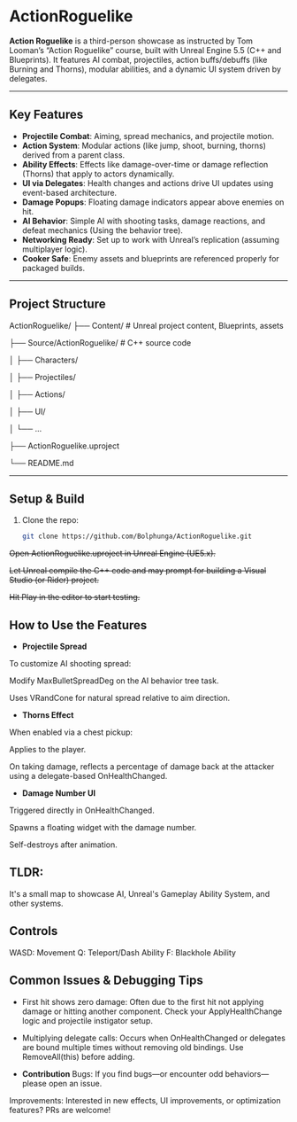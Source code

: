 # ActionRoguelike

**Action Roguelike** is a third-person showcase as instructed by Tom Looman’s “Action Roguelike” course, built with Unreal Engine 5.5 (C++ and Blueprints). It features AI combat, projectiles, action buffs/debuffs (like Burning and Thorns), modular abilities, and a dynamic UI system driven by delegates.

---

##  Key Features

- **Projectile Combat**: Aiming, spread mechanics, and projectile motion.
- **Action System**: Modular actions (like jump, shoot, burning, thorns) derived from a parent class.
- **Ability Effects**: Effects like damage-over-time or damage reflection (Thorns) that apply to actors dynamically.
- **UI via Delegates**: Health changes and actions drive UI updates using event-based architecture.
- **Damage Popups**: Floating damage indicators appear above enemies on hit.
- **AI Behavior**: Simple AI with shooting tasks, damage reactions, and defeat mechanics (Using the behavior tree).
- **Networking Ready**: Set up to work with Unreal’s replication (assuming multiplayer logic).
- **Cooker Safe**: Enemy assets and blueprints are referenced properly for packaged builds.

---

##  Project Structure

ActionRoguelike/
├── Content/ # Unreal project content, Blueprints, assets

├── Source/ActionRoguelike/ # C++ source code

│ ├── Characters/

│ ├── Projectiles/

│ ├── Actions/

│ ├── UI/

│ └── ...

├── ActionRoguelike.uproject

└── README.md

---

##  Setup & Build

1. Clone the repo:

   ```bash
   git clone https://github.com/Bolphunga/ActionRoguelike.git
~~Open ActionRoguelike.uproject in Unreal Engine (UE5.x).~~

~~Let Unreal compile the C++ code and may prompt for building a Visual Studio (or Rider) project.~~

~~Hit Play in the editor to start testing.~~

##  How to Use the Features
- **Projectile Spread**

To customize AI shooting spread:

Modify MaxBulletSpreadDeg on the AI behavior tree task.

Uses VRandCone for natural spread relative to aim direction.

- **Thorns Effect**

When enabled via a chest pickup:

Applies to the player.

On taking damage, reflects a percentage of damage back at the attacker using a delegate-based OnHealthChanged.

- **Damage Number UI**

Triggered directly in OnHealthChanged.

Spawns a floating widget with the damage number.

Self-destroys after animation.


## TLDR:
It's a small map to showcase AI, Unreal's Gameplay Ability System, and other systems.

## Controls 
WASD: Movement
Q: Teleport/Dash Ability
F: Blackhole Ability


##  Common Issues & Debugging Tips
* First hit shows zero damage: Often due to the first hit not applying damage or hitting another component. Check your ApplyHealthChange logic and projectile instigator setup.

* Multiplying delegate calls: Occurs when OnHealthChanged or delegates are bound multiple times without removing old bindings. Use RemoveAll(this) before adding.


- **Contribution**
Bugs: If you find bugs—or encounter odd behaviors—please open an issue.

Improvements: Interested in new effects, UI improvements, or optimization features? PRs are welcome!
